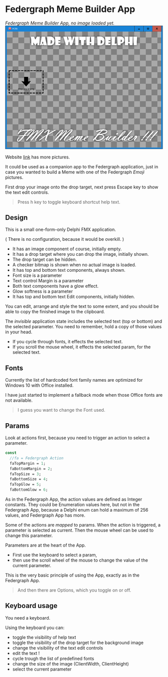 # Federgraph Meme Builder App

*Federgraph Meme Builder App, no image loaded yet.*<br>
![Meme Builder](images/Meme-Builder-03.png)

Website [link](https://federgraph.de/federgraph-meme-builder-examples.html) has more pictures.

It could be used as a companion app to the Federgraph application,
just in case you wanted to build a Meme with one of the Federgraph *Emoji* pictures.

First drop your image onto the drop target,
next press Escape key to show the text edit controls.

> Press h key to toggle keyboard shortcut help text.

## Design

This is a small one-form-only Delphi FMX application.

( There is no configuration, because it would be overkill. )

- It has an image component of course, initially empty.
- It has a drop target where you can drop the image, initially shown.
- The drop target can be hidden.
- A checker bitmap is shown when no actual image is loaded.
- It has top and bottom text components, always shown.
- Font size is a parameter
- Text control Margin is a parameter
- Both text components have a glow effect.
- Glow softness is a parameter
- It has top and bottom text Edit components, initially hidden.

You can edit, arrange and style the text to some extent,
and you should be able to copy the finished image to the clipboard. 

The *invisible* application state includes the selected text (top or bottom) and the selected parameter.
You need to remember, hold a copy of those values in your head.

- If you cycle through fonts, it effects the selected text.
- If you scroll the mouse wheel, it effects the selected param, for the selected text.

## Fonts

Currently the list of hardcoded font family names are optimized for Windows 10 with Office installed.

I have just started to implement a fallback mode when those Office fonts are not available.

> I guess you want to change the Font used.

## Params

Look at actions first, because you need to trigger an action to select a parameter.

```pascal
const
  //fa = Federgraph Action
  faTopMargin = 1;
  faBottomMargin = 2;
  faTopSize = 3;
  faBottomSize = 4;
  faTopGlow = 5;
  faBottomGlow = 6;
```

As in the Federgraph App, the action values are defined as Integer constants.
They could be Enumeration values here, but not in the Federgraph App,
because a Delphi enum can hold a maximum of 256 values,
and Federgraph App has more.

Some of the actions are *mapped* to params.
When the action is triggered, a parameter is selected as current.
Then the mouse wheel can be used to change this parameter.

Parameters are at the heart of the App.

- First use the keyboard to select a param,
- then use the scroll wheel of the mouse to change the value of the current parameter.

This is the very basic principle of using the App, exactly as in the Federgraph App.

> And then there are Options, which you toggle on or off.

## Keyboard usage

You need a keyboard.

Using the keyboard you can:

- toggle the visibility of help text
- toggle the visibility of the drop target for the background image
- change the visibility of the text edit controls
- edit the text !
- cycle trough the list of predefined fonts
- change the size of the image (ClientWidth, ClientHeight)
- select the current parameter